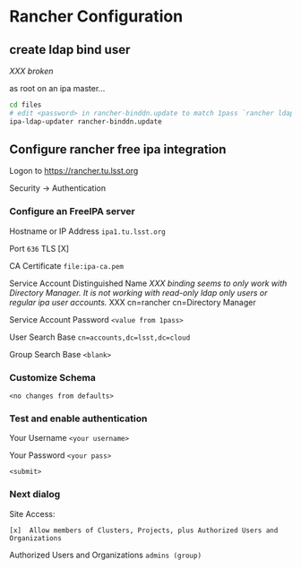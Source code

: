 Rancher Configuration
=====================

create ldap bind user
---------------------

_XXX broken_

as root on an ipa master...

```bash
cd files
# edit <password> in rancher-binddn.update to match 1pass `rancher ldap bind user`
ipa-ldap-updater rancher-binddn.update
```

Configure rancher free ipa integration
--------------------------------------

Logon to https://rancher.tu.lsst.org

Security -> Authentication

### Configure an FreeIPA server

Hostname or IP Address
`ipa1.tu.lsst.org`

Port
`636` TLS [X]

CA Certificate
`file:ipa-ca.pem`

Service Account Distinguished Name
_XXX binding seems to only work with Directory Manager.  It is not working with
read-only ldap only users or regular ipa user accounts._
XXX cn=rancher
cn=Directory Manager

Service Account Password
`<value from 1pass>`

User Search Base
`cn=accounts,dc=lsst,dc=cloud`

Group Search Base
`<blank>`

### Customize Schema

`<no changes from defaults>`

### Test and enable authentication

Your Username
`<your username>`

Your Password
`<your pass>`

`<submit>`

### Next dialog

Site Access:

`[x]  Allow members of Clusters, Projects, plus Authorized Users and Organizations`

Authorized Users and Organizations
`admins (group)`
